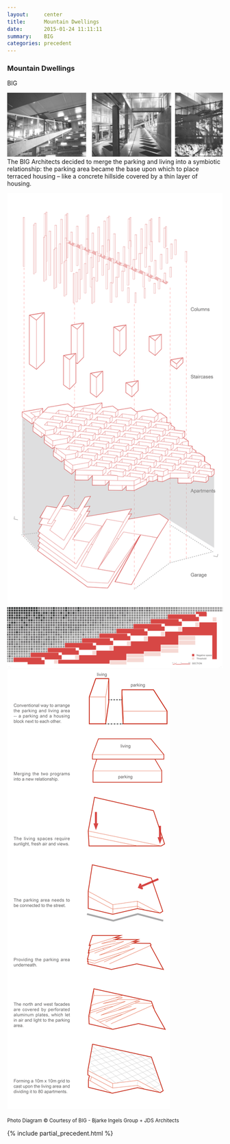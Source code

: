 ```yaml
---
layout:     center
title:      Mountain Dwellings
date:       2015-01-24 11:11:11
summary:    BIG
categories: precedent
---
```


<h3 class="h3 o1">Mountain Dwellings</h3>
BIG<br>

![img ](/images/md-1.jpg)
<br>
The BIG Architects decided to merge the parking and living into a symbiotic relationship: the parking area became the base upon which to place terraced housing – like a concrete hillside covered by a thin layer of housing.

![img ](/images/md-2.png)
![img ](/images/md-3.png)
![img ](/images/md-4.png)

<small>Photo Diagram © Courtesy of BIG - Bjarke Ingels Group + JDS Architects</small>

{% include partial_precedent.html %}